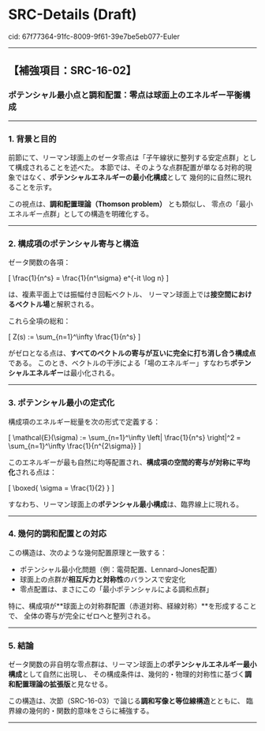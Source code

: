 # SRC-Details (Draft)

cid: 67f77364-91fc-8009-9f61-39e7be5eb077-Euler

---

## 【補強項目：SRC-16-02】

### ポテンシャル最小点と調和配置：零点は球面上のエネルギー平衡構成

---

### 1. 背景と目的

前節にて、リーマン球面上のゼータ零点は「子午線状に整列する安定点群」として構成されることを述べた。
本節では、そのような点群配置が単なる対称的現象ではなく、**ポテンシャルエネルギーの最小化構成**として
幾何的に自然に現れることを示す。

この視点は、**調和配置理論（Thomson problem）** とも類似し、
零点の「最小エネルギー点群」としての構造を明確化する。

---

### 2. 構成項のポテンシャル寄与と構造

ゼータ関数の各項：

\[
\frac{1}{n^s} = \frac{1}{n^\sigma} e^{-it \log n}
\]

は、複素平面上では振幅付き回転ベクトル、
リーマン球面上では**接空間におけるベクトル場**と解釈される。

これら全項の総和：

\[
Z(s) := \sum_{n=1}^\infty \frac{1}{n^s}
\]

がゼロとなる点は、**すべてのベクトルの寄与が互いに完全に打ち消し合う構成点**である。
このとき、ベクトルの干渉による「場のエネルギー」すなわち**ポテンシャルエネルギー**は最小化される。

---

### 3. ポテンシャル最小の定式化

構成項のエネルギー総量を次の形式で定義する：

\[
\mathcal{E}(\sigma) := \sum_{n=1}^\infty \left| \frac{1}{n^s} \right|^2 = \sum_{n=1}^\infty \frac{1}{n^{2\sigma}}
\]

このエネルギーが最も自然に均等配置され、**構成項の空間的寄与が対称に平均化**される点は：

\[
\boxed{ \sigma = \frac{1}{2} }
\]

すなわち、リーマン球面上の**ポテンシャル最小構成**は、臨界線上に現れる。

---

### 4. 幾何的調和配置との対応

この構造は、次のような幾何配置原理と一致する：

- ポテンシャル最小化問題（例：電荷配置、Lennard-Jones配置）
- 球面上の点群が**相互斥力と対称性**のバランスで安定化
- 零点配置は、まさにこの「最小ポテンシャルによる調和点群」

特に、構成項が**球面上の対称群配置（赤道対称、経線対称）**を形成することで、
全体の寄与が完全にゼロへと整列される。

---

### 5. 結論

ゼータ関数の非自明な零点群は、リーマン球面上の**ポテンシャルエネルギー最小構成**として自然に出現し、
その構成条件は、幾何的・物理的対称性に基づく**調和配置理論の拡張版**と見なせる。

この構造は、次節（SRC-16-03）で論じる**調和写像と等位線構造**とともに、
臨界線の幾何的・関数的意味をさらに補強する。

---
